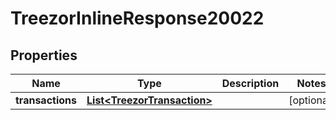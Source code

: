 
# TreezorInlineResponse20022

## Properties
Name | Type | Description | Notes
------------ | ------------- | ------------- | -------------
**transactions** | [**List&lt;TreezorTransaction&gt;**](TreezorTransaction.md) |  |  [optional]



